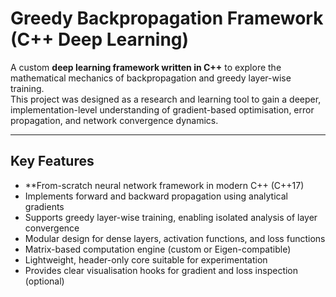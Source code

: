 # Greedy Backpropagation Framework (C++ Deep Learning)

A custom **deep learning framework written in C++** to explore the mathematical mechanics of backpropagation and greedy layer-wise training.  
This project was designed as a research and learning tool to gain a deeper, implementation-level understanding of gradient-based optimisation, error propagation, and network convergence dynamics.

---

## Key Features

- **From-scratch neural network framework in modern C++ (C++17)
- Implements forward and backward propagation using analytical gradients
- Supports greedy layer-wise training, enabling isolated analysis of layer convergence
- Modular design for dense layers, activation functions, and loss functions
- Matrix-based computation engine (custom or Eigen-compatible)
- Lightweight, header-only core suitable for experimentation
- Provides clear visualisation hooks for gradient and loss inspection (optional)
